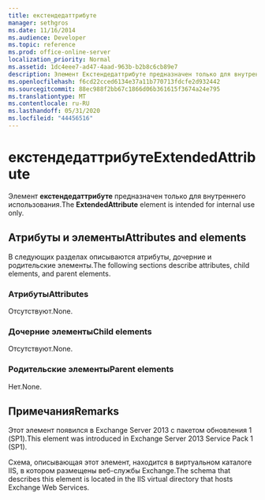 ```yaml
---
title: екстендедаттрибуте
manager: sethgros
ms.date: 11/16/2014
ms.audience: Developer
ms.topic: reference
ms.prod: office-online-server
localization_priority: Normal
ms.assetid: 1dc4eee7-ad47-4aad-963b-b2b8c6cb89e7
description: Элемент Екстендедаттрибуте предназначен только для внутреннего использования.
ms.openlocfilehash: f6cd22cced6134e37a11b770713fdcfe2d932442
ms.sourcegitcommit: 88ec988f2bb67c1866d06b361615f3674a24e795
ms.translationtype: MT
ms.contentlocale: ru-RU
ms.lasthandoff: 05/31/2020
ms.locfileid: "44456516"
---
```

# <a name="extendedattribute"></a><span data-ttu-id="13ebe-103">екстендедаттрибуте</span><span class="sxs-lookup"><span data-stu-id="13ebe-103">ExtendedAttribute</span></span>

<span data-ttu-id="13ebe-104">Элемент **екстендедаттрибуте** предназначен только для внутреннего использования.</span><span class="sxs-lookup"><span data-stu-id="13ebe-104">The **ExtendedAttribute** element is intended for internal use only.</span></span> 

## <a name="attributes-and-elements"></a><span data-ttu-id="13ebe-105">Атрибуты и элементы</span><span class="sxs-lookup"><span data-stu-id="13ebe-105">Attributes and elements</span></span>

<span data-ttu-id="13ebe-106">В следующих разделах описываются атрибуты, дочерние и родительские элементы.</span><span class="sxs-lookup"><span data-stu-id="13ebe-106">The following sections describe attributes, child elements, and parent elements.</span></span>
  
### <a name="attributes"></a><span data-ttu-id="13ebe-107">Атрибуты</span><span class="sxs-lookup"><span data-stu-id="13ebe-107">Attributes</span></span>

<span data-ttu-id="13ebe-108">Отсутствуют.</span><span class="sxs-lookup"><span data-stu-id="13ebe-108">None.</span></span>
  
### <a name="child-elements"></a><span data-ttu-id="13ebe-109">Дочерние элементы</span><span class="sxs-lookup"><span data-stu-id="13ebe-109">Child elements</span></span>

<span data-ttu-id="13ebe-110">Отсутствуют.</span><span class="sxs-lookup"><span data-stu-id="13ebe-110">None.</span></span>
  
### <a name="parent-elements"></a><span data-ttu-id="13ebe-111">Родительские элементы</span><span class="sxs-lookup"><span data-stu-id="13ebe-111">Parent elements</span></span>

<span data-ttu-id="13ebe-112">Нет.</span><span class="sxs-lookup"><span data-stu-id="13ebe-112">None.</span></span>
  
## <a name="remarks"></a><span data-ttu-id="13ebe-113">Примечания</span><span class="sxs-lookup"><span data-stu-id="13ebe-113">Remarks</span></span>

<span data-ttu-id="13ebe-114">Этот элемент появился в Exchange Server 2013 с пакетом обновления 1 (SP1).</span><span class="sxs-lookup"><span data-stu-id="13ebe-114">This element was introduced in Exchange Server 2013 Service Pack 1 (SP1).</span></span>
  
<span data-ttu-id="13ebe-115">Схема, описывающая этот элемент, находится в виртуальном каталоге IIS, в котором размещены веб-службы Exchange.</span><span class="sxs-lookup"><span data-stu-id="13ebe-115">The schema that describes this element is located in the IIS virtual directory that hosts Exchange Web Services.</span></span>
  

